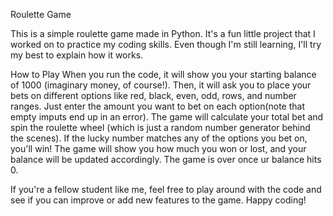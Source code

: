 Roulette Game

This is a simple roulette game made in Python. It's a fun little project that I worked on to practice my coding skills. Even though I'm still learning, I'll try my best to explain how it works. 

How to Play
When you run the code, it will show you your starting balance of 1000 (imaginary money, of course!). Then, it will ask you to place your bets on different options like red, black, even, odd, rows, and number ranges.
Just enter the amount you want to bet on each option(note that empty imputs end up in an error). The game will calculate your total bet and spin the roulette wheel (which is just a random number generator behind the scenes).
If the lucky number matches any of the options you bet on, you'll win! The game will show you how much you won or lost, and your balance will be updated accordingly. The game is over once ur balance hits 0.

If you're a fellow student like me, feel free to play around with the code and see if you can improve or add new features to the game. Happy coding!
